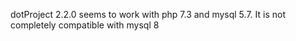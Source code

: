 dotProject 2.2.0 seems to work with php 7.3 and mysql 5.7. 
It is not completely compatible with mysql 8
